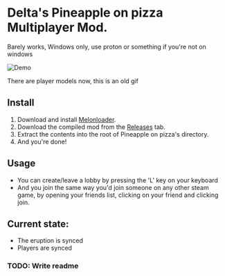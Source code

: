 ﻿# Delta's Pineapple on pizza Multiplayer Mod.
Barely works, Windows only, use proton or something if you're not on windows


![Demo](/Images/Multiplayer.gif)

There are player models now, this is an old gif

## Install 
1. Download and install [Melonloader](https://github.com/LavaGang/MelonLoader/releases/latest/).
2. Download the compiled mod from the [Releases](https://github.com/DeltaNeverUsed/POPMultiplayer/releases/latest/) tab.
3. Extract the contents into the root of Pineapple on pizza's directory.
4. And you're done!

## Usage
- You can create/leave a lobby by pressing the 'L' key on your keyboard
- And you join the same way you'd join someone on any other steam game, by opening your friends list, clicking on your friend and clicking join.

## Current state:
- The eruption is synced
- Players are synced

### TODO: Write readme